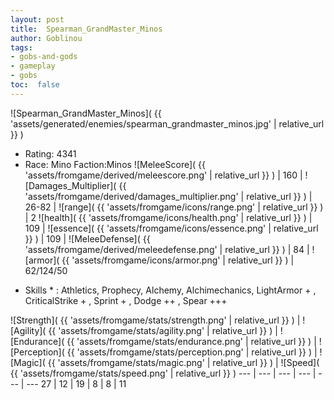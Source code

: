 ```yaml
---
layout: post
title:  Spearman_GrandMaster_Minos
author: Goblinou
tags:
- gobs-and-gods
- gameplay
- gobs
toc:  false
---
```


![Spearman_GrandMaster_Minos]( {{ 'assets/generated/enemies/spearman_grandmaster_minos.jpg' | relative_url }} )
- Rating: 4341
- Race: Mino  Faction:Minos
![MeleeScore]( {{ 'assets/fromgame/derived/meleescore.png' | relative_url }} ) | 160 | ![Damages_Multiplier]( {{ 'assets/fromgame/derived/damages_multiplier.png' | relative_url }} ) | 26-82 | ![range]( {{ 'assets/fromgame/icons/range.png' | relative_url }} ) | 2
![health]( {{ 'assets/fromgame/icons/health.png' | relative_url }} ) | 109 | ![essence]( {{ 'assets/fromgame/icons/essence.png' | relative_url }} ) | 109 | ![MeleeDefense]( {{ 'assets/fromgame/derived/meleedefense.png' | relative_url }} ) | 84 | ![armor]( {{ 'assets/fromgame/icons/armor.png' | relative_url }} ) | 62/124/50
* Skills * : Athletics, Prophecy, Alchemy, Alchimechanics, LightArmor + , CriticalStrike + , Sprint + , Dodge ++ , Spear +++ 

![Strength]( {{ 'assets/fromgame/stats/strength.png' | relative_url }} ) | ![Agility]( {{ 'assets/fromgame/stats/agility.png' | relative_url }} ) | ![Endurance]( {{ 'assets/fromgame/stats/endurance.png' | relative_url }} ) | ![Perception]( {{ 'assets/fromgame/stats/perception.png' | relative_url }} ) | ![Magic]( {{ 'assets/fromgame/stats/magic.png' | relative_url }} ) | ![Speed]( {{ 'assets/fromgame/stats/speed.png' | relative_url }} )
--- | --- | --- | --- | --- | ---
27 | 12 | 19 | 8 | 8 | 11
